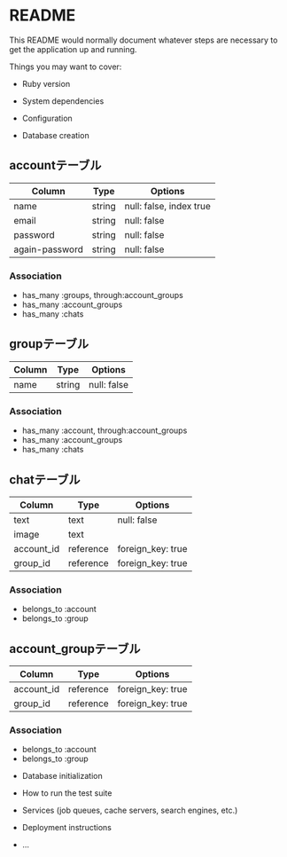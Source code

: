 # README

This README would normally document whatever steps are necessary to get the
application up and running.

Things you may want to cover:

* Ruby version

* System dependencies

* Configuration

* Database creation

## accountテーブル
|Column|Type|Options|
|------|----|-------|
|name|string|null: false, index true|
|email|string|null: false|
|password|string|null: false|
|again-password|string|null: false|
### Association
- has_many :groups, through:account_groups
- has_many :account_groups
- has_many :chats

## groupテーブル
|Column|Type|Options|
|------|----|-------|
|name|string|null: false|
### Association
- has_many :account, through:account_groups
- has_many :account_groups
- has_many :chats

## chatテーブル
|Column|Type|Options|
|------|----|-------|
|text|text|null: false|
|image|text||
|account_id|reference|foreign_key: true|
|group_id|reference|foreign_key: true|
### Association
- belongs_to :account
- belongs_to :group

## account_groupテーブル
|Column|Type|Options|
|------|----|-------|
|account_id|reference|foreign_key: true|
|group_id|reference|foreign_key: true|
### Association
- belongs_to :account
- belongs_to :group



* Database initialization

* How to run the test suite

* Services (job queues, cache servers, search engines, etc.)

* Deployment instructions

* ...
